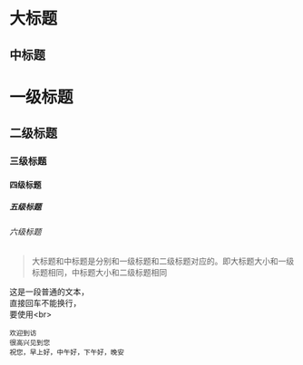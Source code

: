 大标题
====


中标题
----

# 一级标题
## 二级标题
### 三级标题
#### 四级标题
##### 五级标题
###### 六级标题  

> 大标题和中标题是分别和一级标题和二级标题对应的。即大标题大小和一级标题相同，中标题大小和二级标题相同

这是一段普通的文本，<br>
直接回车不能换行，<br>
要使用\<br>

    欢迎到访
    很高兴见到您
    祝您，早上好，中午好，下午好，晚安  
